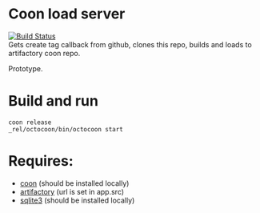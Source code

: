 # Coon load server
[![Build Status](https://travis-ci.org/comtihon/octocoon.svg?branch=master)](https://travis-ci.org/comtihon/octocoon)  
Gets create tag callback from github, clones this repo, builds and loads to artifactory coon repo.

Prototype.

# Build and run
    
    coon release
    _rel/octocoon/bin/octocoon start

# Requires:
* [coon](https://github.com/comtihon/coon) (should be installed locally)
* [artifactory](https://www.jfrog.com/artifactory/) (url is set in app.src)
* [sqlite3](https://www.sqlite.org/) (should be installed locally)